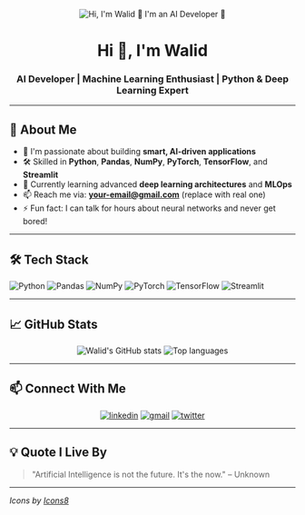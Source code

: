 <p align="center">
  <img src="https://github.com/walid.AI/walid.AI/raw/main/assets/github.gif" alt="Hi, I'm Walid 👋 I'm an AI Developer 🚀">
</p>

<h1 align="center">Hi 👋, I'm Walid</h1>
<h3 align="center">AI Developer | Machine Learning Enthusiast | Python & Deep Learning Expert</h3>

---

## 🧠 About Me

- 🤖 I'm passionate about building **smart, AI-driven applications**
- 🛠️ Skilled in **Python**, **Pandas**, **NumPy**, **PyTorch**, **TensorFlow**, and **Streamlit**
- 🌱 Currently learning advanced **deep learning architectures** and **MLOps**
- 📫 Reach me via: **your-email@gmail.com** (replace with real one)
- ⚡ Fun fact: I can talk for hours about neural networks and never get bored!

---

## 🛠️ Tech Stack

![Python](https://img.shields.io/badge/-Python-3776AB?style=flat&logo=python&logoColor=white)
![Pandas](https://img.shields.io/badge/-Pandas-150458?style=flat&logo=pandas&logoColor=white)
![NumPy](https://img.shields.io/badge/-NumPy-013243?style=flat&logo=numpy&logoColor=white)
![PyTorch](https://img.shields.io/badge/-PyTorch-EE4C2C?style=flat&logo=pytorch&logoColor=white)
![TensorFlow](https://img.shields.io/badge/-TensorFlow-FF6F00?style=flat&logo=tensorflow&logoColor=white)
![Streamlit](https://img.shields.io/badge/-Streamlit-FF4B4B?style=flat&logo=streamlit&logoColor=white)

---

## 📈 GitHub Stats

<p align="center">
  <img src="https://github-readme-stats.vercel.app/api?username=walid.AI&show_icons=true&theme=radical" alt="Walid's GitHub stats" />
  <img src="https://github-readme-stats.vercel.app/api/top-langs/?username=walid.AI&layout=compact&theme=radical" alt="Top languages" />
</p>

---

## 📫 Connect With Me

<p align="center">
  <a href="https://www.linkedin.com/in/YOUR-LINKEDIN"><img src="https://img.icons8.com/color/48/000000/linkedin.png" alt="linkedin" /></a>
  <a href="mailto:your-email@gmail.com"><img src="https://img.icons8.com/color/48/000000/gmail.png" alt="gmail" /></a>
  <a href="https://twitter.com/YOUR-HANDLE"><img src="https://img.icons8.com/color/48/000000/twitter-squared.png" alt="twitter" /></a>
</p>

---

## 💡 Quote I Live By

> "Artificial Intelligence is not the future. It's the now." – Unknown

---

*Icons by [Icons8](https://icons8.com)*
